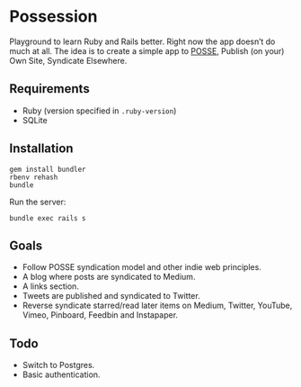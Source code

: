 # Possession

Playground to learn Ruby and Rails better. Right now the app doesn’t do much at all. The idea is to create a simple app to [POSSE](https://indiewebcamp.com/POSSE), Publish (on your) Own Site, Syndicate Elsewhere.

## Requirements

* Ruby (version specified in `.ruby-version`)
* SQLite

## Installation

    gem install bundler
    rbenv rehash
    bundle

Run the server:

    bundle exec rails s

## Goals

* Follow POSSE syndication model and other indie web principles.
* A blog where posts are syndicated to Medium.
* A links section.
* Tweets are published and syndicated to Twitter.
* Reverse syndicate starred/read later items on Medium, Twitter, YouTube, Vimeo, Pinboard, Feedbin and Instapaper.

## Todo

* Switch to Postgres.
* Basic authentication.
